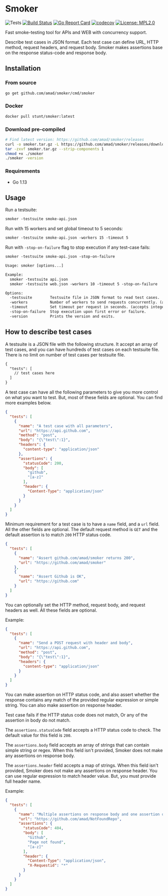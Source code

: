 # Smoker

![Tests](https://github.com/amad/smoker/workflows/Tests/badge.svg?branch=master)
[![Build Status](https://travis-ci.org/amad/smoker.svg?branch=master)](https://travis-ci.org/amad/smoker)
[![Go Report Card](https://goreportcard.com/badge/github.com/amad/smoker)](https://goreportcard.com/report/github.com/amad/smoker)
[![codecov](https://codecov.io/gh/amad/smoker/branch/master/graph/badge.svg)](https://codecov.io/gh/amad/smoker)
[![License: MPL2.0](https://img.shields.io/badge/license-MPL2.0-brightgreen.svg)](https://opensource.org/licenses/MPL-2.0)

Fast smoke-testing tool for APIs and WEB with concurrency support.

Describe test cases in JSON format. Each test case can define URL, HTTP method, request headers, and request body. Smoker makes assertions base on the response status-code and response body.

## Installation

### From source

```bash
go get github.com/amad/smoker/cmd/smoker
```

### Docker

```bash
docker pull stunt/smoker:latest
```

### Download pre-compiled

```bash
# Find latest version: https://github.com/amad/smoker/releases
curl -o smoker.tar.gz -L https://github.com/amad/smoker/releases/download/v0.2.0/smoker_0.2.0_linux_amd64.tar.gz
tar -zxvf smoker.tar.gz --strip-components 1
chmod +x ./smoker
./smoker -version
```

### Requirements

- Go 1.13

## Usage

Run a testsuite:

```txt
smoker -testsuite smoke-api.json
```

Run with 15 workers and set global timeout to 5 seconds:

```txt
smoker -testsuite smoke-api.json -workers 15 -timeout 5
```

Run with `-stop-on-failure` flag to stop execution if any test-case fails:

```txt
smoker -testsuite smoke-api.json -stop-on-failure
```

```txt
Usage: smoker [options...]

Example:
  smoker -testsuite api.json
  smoker -testsuite web.json -workers 10 -timeout 5 -stop-on-failure

Options:
  -testsuite        Testsuite file in JSON format to read test cases.
  -workers          Number of workers to send requests concurrently. (accepts integer value >= 1. Default is 1. 0 is not allowed)
  -timeout          Set timeout per request in seconds. (accepts integer value >= 1. Default is 10. 0 is not allowed)
  -stop-on-failure  Stop execution upon first error or failure.
  -version          Prints the version and exits.
```

## How to describe test cases

A testsuite is a JSON file with the following structure. It accept an array of test cases, and you can have hundreds of test cases on each testsuite file. There is no limit on number of test cases per testsuite file.

```txt
{
  "tests": [
    // test cases here
  ]
}
```

A test case can have all the following parameters to give you more control on what you want to test. But, most of these fields are optional. You can find more examples below.

```json
{
  "tests": [
    {
      "name": "A test case with all parameters",
      "url": "https://api.github.com",
      "method": "post",
      "body": "{\"test\":1}",
      "headers": {
        "content-type": "application/json"
      },
      "assertions": {
        "statusCode": 200,
        "body": [
          "github",
          "[a-z]"
        ],
        "header": {
          "Content-Type": "application/json"
        }
      }
    }
  ]
}
```

Minimum requirement for a test case is to have a `name` field, and a `url` field. All the other fields are optional.
The default request method is `GET` and the default assertion is to match `200` HTTP status code.

```json
{
  "tests": [
    {
      "name": "Assert github.com/amad/smoker returns 200",
      "url": "https://github.com/amad/smoker"
    },
    {
      "name": "Assert Github is OK",
      "url": "https://github.com"
    }
  ]
}
```

You can optionally set the HTTP method, request body, and request headers as well. All these fields are optional.

Example:

```json
{
  "tests": [
    {
      "name": "Send a POST request with header and body",
      "url": "https://api.github.com",
      "method": "post",
      "body": "{\"test\":1}",
      "headers": {
        "content-type": "application/json"
      }
    }
  ]
}
```

You can make assertion on HTTP status code, and also assert whether the response contains any match of the provided regular expression or simple string. You can also make assertion on response header.

Test case fails if the HTTP status code does not match, Or any of the assertion in body do not match.

The `assertions.statusCode` field accepts a HTTP status code to check. The default value for this field is `200`.

The `assertions.body` field accepts an array of strings that can contain simple string or regex. When this field isn't provided, Smoker does not make any assertions on response body.

The `assertions.header` field accepts a map of strings. When this field isn't provided, Smoker does not make any assertions on response header. You can use regular expression to match header value. But, you must provide full header name.

Example:

```json
{
  "tests": [
    {
      "name": "Multiple assertions on response body and one assertion on status code",
      "url": "https://github.com/amad/NotFoundRepo",
      "assertions": {
        "statusCode": 404,
        "body": [
          "Github",
          "Page not found",
          "[a-z]"
        ],
        "header": {
          "Content-Type": "application/json",
          "X-Requestid": "*"
        }
      }
    }
  ]
}
```
